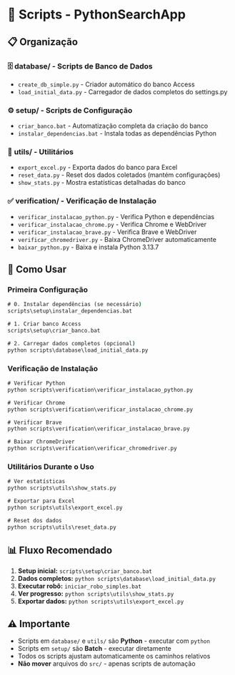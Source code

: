 # 📁 Scripts - PythonSearchApp

## 📋 Organização

### 🗄️ **database/** - Scripts de Banco de Dados
- `create_db_simple.py` - Criador automático do banco Access
- `load_initial_data.py` - Carregador de dados completos do settings.py

### ⚙️ **setup/** - Scripts de Configuração
- `criar_banco.bat` - Automatização completa da criação do banco
- `instalar_dependencias.bat` - Instala todas as dependências Python

### 🔧 **utils/** - Utilitários
- `export_excel.py` - Exporta dados do banco para Excel
- `reset_data.py` - Reset dos dados coletados (mantém configurações)
- `show_stats.py` - Mostra estatísticas detalhadas do banco

### ✅ **verification/** - Verificação de Instalação
- `verificar_instalacao_python.py` - Verifica Python e dependências
- `verificar_instalacao_chrome.py` - Verifica Chrome e WebDriver
- `verificar_instalacao_brave.py` - Verifica Brave e WebDriver
- `verificar_chromedriver.py` - Baixa ChromeDriver automaticamente
- `baixar_python.py` - Baixa e instala Python 3.13.7

## 🚀 Como Usar

### **Primeira Configuração**
```cmd
# 0. Instalar dependências (se necessário)
scripts\setup\instalar_dependencias.bat

# 1. Criar banco Access
scripts\setup\criar_banco.bat

# 2. Carregar dados completos (opcional)
python scripts\database\load_initial_data.py
```

### **Verificação de Instalação**
```cmd
# Verificar Python
python scripts\verification\verificar_instalacao_python.py

# Verificar Chrome
python scripts\verification\verificar_instalacao_chrome.py

# Verificar Brave
python scripts\verification\verificar_instalacao_brave.py

# Baixar ChromeDriver
python scripts\verification\verificar_chromedriver.py
```

### **Utilitários Durante o Uso**
```cmd
# Ver estatísticas
python scripts\utils\show_stats.py

# Exportar para Excel
python scripts\utils\export_excel.py

# Reset dos dados
python scripts\utils\reset_data.py
```

## 📊 Fluxo Recomendado

1. **Setup inicial:** `scripts\setup\criar_banco.bat`
2. **Dados completos:** `python scripts\database\load_initial_data.py`
3. **Executar robô:** `iniciar_robo_simples.bat`
4. **Ver progresso:** `python scripts\utils\show_stats.py`
5. **Exportar dados:** `python scripts\utils\export_excel.py`

## ⚠️ Importante

- Scripts em `database/` e `utils/` são **Python** - executar com `python`
- Scripts em `setup/` são **Batch** - executar diretamente
- Todos os scripts ajustam automaticamente os caminhos relativos
- **Não mover** arquivos do `src/` - apenas scripts de automação